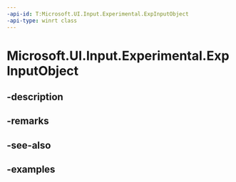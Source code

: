 ```yaml
---
-api-id: T:Microsoft.UI.Input.Experimental.ExpInputObject
-api-type: winrt class
---
```


# Microsoft.UI.Input.Experimental.ExpInputObject

<!--
public class ExpInputObject : System.IDisposable
-->


## -description

## -remarks

## -see-also

## -examples


